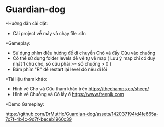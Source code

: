 ﻿# Guardian-dog

*Hướng dẫn cài đặt:
- Cài project về máy và chạy file .sln

*Gameplay:
- Sử dụng phím điều hướng để di chuyển Chó và đẩy Cừu vào chuồng
- Có thể sử dụng folder levels để vẽ tự vẽ map
  ( Lưu ý map chỉ có duy nhất 1 chú chó, số cừu phải >= số chuồng > 0 )
- Bấm phím "R" để restart lại level đó nếu đi lỗi

*Tài liệu tham khảo:
- Hình vẽ Chó và Cừu tham khảo trên https://thechamps.co/sheep/
- Hình vẽ Chuồng và Cỏ lấy ở https://www.freepik.com

*Demo Gameplay:

https://github.com/DrMutHo/Guardian-dog/assets/142037194/d4fe665a-7c7f-4b4c-9d7f-beceb1960c39

